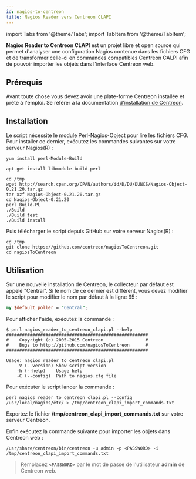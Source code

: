 ```yaml
---
id: nagios-to-centreon
title: Nagios Reader vers Centreon CLAPI
---
```

import Tabs from '@theme/Tabs';
import TabItem from '@theme/TabItem';


**Nagios Reader to Centreon CLAPI** est un projet libre et open source qui
permet d'analyser une configuration Nagios contenue dans les fichiers CFG et de
transformer celle-ci en commandes compatibles Centreon CALPI afin de pouvoir
importer les objets dans l'interface Centreon web.

## Prérequis

Avant toute chose vous devez avoir une plate-forme Centreon installée et prête à
l'emploi. Se référer à la documentation
[d'installation de Centreon](../installation/installation-of-a-central-server/using-centreon-iso).

## Installation

Le script nécessite le module Perl-Nagios-Object pour lire les fichiers CFG.
Pour installer ce dernier, exécutez les commandes suivantes sur votre serveur
Nagios(R) :

<Tabs groupId="sync">
<TabItem value="CentOS" label="CentOS">

```shell
yum install perl-Module-Build
```

</TabItem>
<TabItem value="Debian" label="Debian">

```shell
apt-get install libmodule-build-perl
```

</TabItem>
</Tabs>

```shell
cd /tmp
wget http://search.cpan.org/CPAN/authors/id/D/DU/DUNCS/Nagios-Object-0.21.20.tar.gz
tar xzf Nagios-Object-0.21.20.tar.gz
cd Nagios-Object-0.21.20
perl Build.PL
./Build
./Build test
./Build install
```

Puis télécharger le script depuis GitHub sur votre serveur Nagios(R) :

```shell
cd /tmp
git clone https://github.com/centreon/nagiosToCentreon.git
cd nagiosToCentreon
```

## Utilisation

Sur une nouvelle installation de Centreon, le collecteur par défaut est appelé
"Central". Si le nom de ce dernier est différent, vous devez modifier le script
pour modifier le nom par défaut à la ligne 65 :

```perl
my $default_poller = "Central";
```

Pour afficher l'aide, exécutez la commande :

```shell
$ perl nagios_reader_to_centreon_clapi.pl --help
######################################################
#    Copyright (c) 2005-2015 Centreon                #
#    Bugs to http://github.com/nagiosToCentreon      #
######################################################

Usage: nagios_reader_to_centreon_clapi.pl
    -V (--version) Show script version
    -h (--help)    Usage help
    -C (--config)  Path to nagios.cfg file
```

Pour exécuter le script lancer la commande :

```shell
perl nagios_reader_to_centreon_clapi.pl --config /usr/local/nagios/etc/ > /tmp/centreon_clapi_import_commands.txt
```

Exportez le fichier **/tmp/centreon\_clapi\_import\_commands.txt** sur votre
serveur Centreon.

Enfin exécutez la commande suivante pour importer les objets dans Centreon web :

```shell
/usr/share/centreon/bin/centreon -u admin -p <PASSWORD> -i /tmp/centreon_clapi_import_commands.txt
```

> Remplacez **`<PASSWORD>`** par le mot de passe de l'utilisateur **admin** de
> Centreon web.
